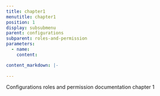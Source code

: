 ```yaml
---
title: chapter1
menutitle: chapter1
position: 1
display: subsubmenu
parent: configurations
subparent: roles-and-permission
parameters:
  - name:
    content:

content_markdown: |-
  
---
```


 Configurations roles and permission documentation chapter 1
